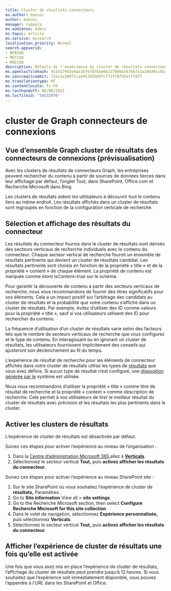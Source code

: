 ```yaml
---
title: Cluster de résultats connecteurs
ms.author: manusi
author: manusi
manager: ruppala
ms.audience: Admin
ms.topic: article
ms.service: mssearch
localization_priority: Normal
search.appverid:
- BFB160
- MET150
- MOE150
description: Détails de l’expérience du cluster de résultats connecteurs
ms.openlocfilehash: 912e27942e9ae3bfef874ae66227880af676b7a1a28449cc82ae8fc02f4446c0
ms.sourcegitcommit: 71ac2a38971ca4452d1bddfc773ff8f45e1ffd77
ms.translationtype: MT
ms.contentlocale: fr-FR
ms.lasthandoff: 08/06/2021
ms.locfileid: "54533976"
---
```

# <a name="graph-connectors-result-cluster"></a>cluster de Graph connecteurs de connexions

## <a name="overview-of-the-graph-connectors-result-cluster-preview"></a>Vue d’ensemble Graph cluster de résultats des connecteurs de connexions (prévisualisation)  

Avec les clusters de résultats de connecteurs Graph, les entreprises peuvent rechercher  du contenu à partir de sources de données tierces dans leur affichage par défaut, l’onglet Tout, dans SharePoint, Office.com et Recherche Microsoft dans Bing.

Les clusters de résultats aident les utilisateurs à découvrir tout le contenu tiers au même endroit. Les résultats affichés dans un cluster de résultats sont regroupés en fonction de la configuration verticale de recherche.

## <a name="how-connector-results-are-selected-and-displayed"></a>Sélection et affichage des résultats du connecteur

Les résultats du connecteur fournis dans le cluster de résultats sont dérivés des secteurs verticaux de recherche individuels avec le contenu du connecteur. Chaque secteur vertical de recherche fournit un ensemble de résultats pertinents qui devient un cluster de résultats candidat. Les résultats pertinents sont choisis en fonction de la propriété « title » et de la propriété « content » de chaque élément. La propriété de contenu est marquée comme *étant isContent=true* sur le schéma.

Pour garantir la découverte de contenu à partir des secteurs verticaux de recherche, nous vous recommandons de fournir des titres significatifs pour vos éléments. Cela a un impact positif sur l’arbitrage des candidats au cluster de résultats et la probabilité que votre contenu s’affiche dans un cluster de résultats. Par exemple, évitez d’utiliser des ID comme valeurs pour la propriété « title », sauf si vos utilisateurs utilisent des ID pour rechercher du contenu.

La fréquence d’utilisation d’un cluster de résultats varie selon des facteurs tels que le nombre de secteurs verticaux de recherche que vous configurez et le type de contenu. En interagissant ou en ignorant un cluster de résultats, les utilisateurs fournissent implicitement des conseils qui ajusteront son déclenchement au fil du temps.

L’expérience de résultat de recherche pour les éléments de connecteur affichés dans votre cluster de résultats utilise les types de [résultats](./customize-search-page.md#create-your-own-result-type) que vous avez définis. Si aucun type de résultat n’est configuré, une [disposition générée par le](./customize-search-page.md#default-search-result-layout) système est utilisée. 

Nous vous recommandons d’utiliser la propriété « title » comme titre de résultat de recherche et la propriété « content » comme description de recherche. Cela permet à vos utilisateurs de tirer le meilleur résultat du cluster de résultats avec précision et les résultats les plus pertinents dans le cluster. 

## <a name="enable-result-clusters"></a>Activer les clusters de résultats
  
L’expérience de cluster de résultats est désactivée par défaut.  

Suivez ces étapes pour activer l’expérience au niveau de l’organisation :

1. Dans la [Centre d’administration Microsoft 365,](https://admin.microsoft.com)allez à [**Verticals**](https://admin.microsoft.com/Adminportal/Home#/MicrosoftSearch/verticals).
2. Sélectionnez le secteur vertical **Tout,** puis **activez afficher les résultats du connecteur.** 


Suivez ces étapes pour activer l’expérience au niveau SharePoint site :

1. Sur le site SharePoint où vous souhaitez l’expérience de cluster de **résultats,** Paramètres .
2. Go to **Site information** View all > **site settings**.
3. Go to the Recherche Microsoft section, then select **Configure Recherche Microsoft for this site collection**.
4. Dans le volet de navigation, sélectionnez **Expérience personnalisée,** puis sélectionnez **Verticals**.
5. Sélectionnez le secteur vertical **Tout,** puis **activez afficher les résultats du connecteur.**

## <a name="view-the-result-cluster-experience-after-it-is-enabled"></a>Afficher l’expérience de cluster de résultats une fois qu’elle est activée

Une fois que vous avez mis en place l’expérience de cluster de résultats, l’affichage du cluster de résultats peut prendre jusqu’à 12 heures. Si vous souhaitez que l’expérience soit immédiatement disponible, vous pouvez l’appendre à *l’URL* dans les SharePoint et Office.
